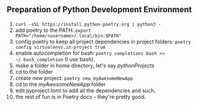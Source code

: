 ## Preparation of Python Development Environment

1. `curl -sSL https://install.python-poetry.org | python3 -`
2. add poetry to the PATH: `export PATH="/home/<username>/.local/bin:$PATH"`
3. config poetry to keep all project dependencies in project folders: `poetry config virtualenvs.in-project true`
4. enable autocompletion for bash: `poetry completions bash >> ~/.bash_completion` (I use bash).
5. make a folder in home directory, let's say *pythonProjects*
6. cd to the folder
7. create new project: `poetry new myAwesomeNewApp`
8. cd to the *myAwesomeNewApp* folder
9. edit pyproject.toml to add all the dependencies and such.
10. the rest of fun is in Poetry docs - they're pretty good.
